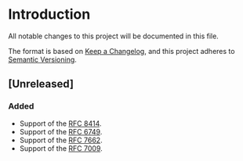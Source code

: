 # Introduction
All notable changes to this project will be documented in this file.

The format is based on [Keep a
Changelog](https://keepachangelog.com/en/1.0.0/), and this project
adheres to [Semantic Versioning](https://semver.org/spec/v2.0.0.html).

## [Unreleased]
### Added
- Support of the [RFC 8414](https://tools.ietf.org/html/rfc8414).
- Support of the [RFC 6749](https://tools.ietf.org/html/rfc6749).
- Support of the [RFC 7662](https://tools.ietf.org/html/rfc7662).
- Support of the [RFC 7009](https://tools.ietf.org/html/rfc7009).
